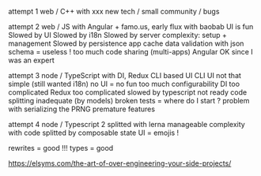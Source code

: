 
attempt 1
web / C++ with xxx
new tech / small community / bugs


attempt 2
web / JS with Angular + famo.us, early flux with baobab
UI is fun
Slowed by UI
Slowed by i18n
Slowed by server complexity: setup + management
Slowed by persistence
app cache
data validation with json schema = useless !
too much code sharing (multi-apps)
Angular OK since I was an expert


attempt 3
node / TypeScript with DI, Redux
CLI based UI
CLI UI not that simple (still wanted i18n)
no UI = no fun
too much configurability
DI too complicated
Redux too complicated
slowed by typescript not ready
code splitting inadequate (by models)
broken tests = where do I start ?
problem with serializing the PRNG
premature features


attempt 4
node / Typescript 2 splitted with lerna
manageable complexity with code splitted by composable state
UI = emojis !



rewrites = good !!!
types = good


https://elsyms.com/the-art-of-over-engineering-your-side-projects/
